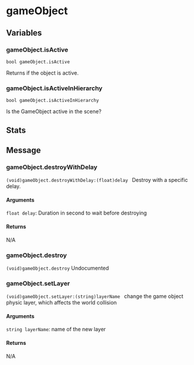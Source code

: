 # gameObject
## Variables
### gameObject.isActive
`bool gameObject.isActive`

Returns if the object is active.
### gameObject.isActiveInHierarchy
`bool gameObject.isActiveInHierarchy`

Is the GameObject active in the scene?
## Stats
## Message
### gameObject.destroyWithDelay
`(void)gameObject.destroyWithDelay:(float)delay `
Destroy with a specific delay.
#### Arguments
`float delay`: Duration in second to wait before destroying

#### Returns
N/A
### gameObject.destroy
`(void)gameObject.destroy`
Undocumented
### gameObject.setLayer
`(void)gameObject.setLayer:(string)layerName `
change the game object physic layer, which affects the world collision
#### Arguments
`string layerName`: name of the new layer

#### Returns
N/A

